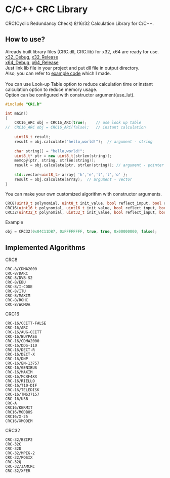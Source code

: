 # C/C++ CRC Library
CRC(Cyclic Redundancy Check) 8/16/32 Calculation Library for C/C++.<br>
 

How to use?
---
Already built library files (CRC.dll, CRC.lib) for x32, x64 are ready for use.<br>
[x32_Debug](https://github.com/YOGYUI/CRC/tree/main/Debug ), 
[x32_Release](https://github.com/YOGYUI/CRC/tree/main/Release )<br>
[x64_Debug](https://github.com/YOGYUI/CRC/tree/main/x64/Debug ), 
[x64_Release](https://github.com/YOGYUI/CRC/tree/main/Release )<br>
Just link lib file in your project and put dll file in output directory.
<br>
Also, you can refer to [example code](https://github.com/YOGYUI/CRC/tree/main/Validation/Validation.cpp ) which I made.<br><br>
You can use Look-up Table option to reduce calculation time or instant calculation option to reduce memory usage.<br>
Option can be configured with constructor argument(use_lut).
```cpp
#include "CRC.h"

int main()
{
    CRC16_ARC obj = CRC16_ARC(true);    // use look up table
//  CRC16_ARC obj = CRC16_ARC(false);   // instant calculation
    
    uint16_t result;
    result = obj.calculate("hello,world!");  // argument - string
    
    char string[] = "hello,world!";
    uint8_t* ptr = new uint8_t[strlen(string)];
	memcpy(ptr, string, strlen(string));
	result = obj.calculate(ptr, strlen(string)); // argument - pointer of array
    
    std::vector<uint8_t> array{ 'h','e','l','l','o' };
    result = obj.calculate(array);  // argument - vector
}
```
You can make your own customized algorithm with constructor arguments.<br>
```cpp
CRC8(uint8_t polynomial, uint8_t init_value, bool reflect_input, bool reflect_output, uint8_t xor_output, bool use_lut);
CRC16(uint16_t polynomial, uint16_t init_value, bool reflect_input, bool reflect_output, uint16_t xor_output, bool use_lut);
CRC32(uint32_t polynomial, uint32_t init_value, bool reflect_input, bool reflect_output, uint32_t xor_output, bool use_lut);
```
Example
```cpp
obj = CRC32(0x04C11DB7, 0xFFFFFFFF, true, true, 0x00000000, false);
```

Implemented Algorithms
---
CRC8
```
CRC-8/CDMA2000
CRC-8/DARC
CRC-8/DVB-S2
CRC-8/EBU
CRC-8/I-CODE
CRC-8/ITU
CRC-8/MAXIM
CRC-8/ROHC
CRC-8/WCMDA
```
CRC16
```
CRC-16/CCITT-FALSE
CRC-16/ARC
CRC-16/AUG-CCITT
CRC-16/BUYPASS
CRC-16/CDMA2000
CRC-16/DDS-110
CRC-16/DECT-R
CRC-16/DECT-X
CRC-16/DNP
CRC-16/EN-13757
CRC-16/GENIBUS
CRC-16/MAXIM
CRC-16/MCRF4XX
CRC-16/RIELLO
CRC-16/T10-DIF
CRC-16/TELEDISK
CRC-16/TMS37157
CRC-16/USB
CRC-A
CRC16/KERMIT
CRC16/MODBUS
CRC16/X-25
CRC16/XMODEM
```
CRC32
```
CRC-32/BZIP2
CRC-32C
CRC-32D
CRC-32/MPEG-2
CRC-32/POSIX
CRC-32Q
CRC-32/JAMCRC
CRC-32/XFER
```
